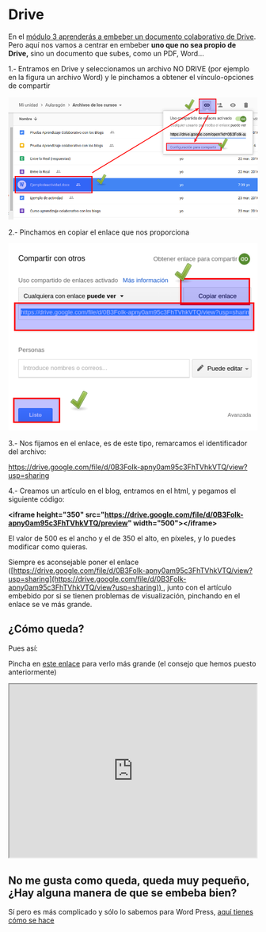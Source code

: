 
# Drive

En el [módulo 3 aprenderás a embeber un documento colaborativo de Drive](http://aularagon.catedu.es/materialesaularagon2013/blogs/M3_contenido/drive_documento.html). Pero aquí nos vamos a centrar en embeber **uno que no sea propio de Drive,** sino un documento que subes, como un PDF, Word...

1.- Entramos en Drive y seleccionamos un archivo NO DRIVE (por ejemplo en la figura un archivo Word) y le pinchamos a obtener el vínculo-opciones de compartir

![](img/Seleccion_001.png)

2.- Pinchamos en copiar el enlace que nos proporciona

![](img/Seleccion_002.png)

3.- Nos fijamos en el enlace, es de este tipo, remarcamos el identificador del archivo:

https://drive.google.com/file/d/0B3FoIk-apny0am95c3FhTVhkVTQ/view?usp=sharing

4.- Creamos un artículo en el blog, entramos en el html, y pegamos el siguiente código:

****&lt;iframe height="350" src="https://drive.google.com/file/d/0B3FoIk-apny0am95c3FhTVhkVTQ/preview" width="500"&gt;&lt;/iframe&gt;****

El valor de 500 es el ancho y el de 350 el alto, en píxeles, y lo puedes modificar como quieras.

Siempre es aconsejable poner el enlace ([https://drive.google.com/file/d/0B3FoIk-apny0am95c3FhTVhkVTQ/view?usp=sharing](https://drive.google.com/file/d/0B3FoIk-apny0am95c3FhTVhkVTQ/view?usp=sharing)) , junto con el artículo embebido por si se tienen problemas de visualización, pinchando en el enlace se ve más grande.



## ¿Cómo queda?

Pues así:

Pincha en [este enlace](https://drive.google.com/file/d/0B3FoIk-apny0am95c3FhTVhkVTQ/view?usp=sharing) para verlo más grande (el consejo que hemos puesto anteriormente)

<iframe width="500" height="350" src="https://drive.google.com/file/d/0B3FoIk-apny0am95c3FhTVhkVTQ/preview"></iframe>

## No me gusta como queda, queda muy pequeño, ¿Hay alguna manera de que se embeba bien?

Sí pero es más complicado y sólo lo sabemos para Word Press, [aquí tienes cómo se hace](https://danielsif227.gitbooks.io/wordpress/plugins/wordpress-y-google-drive.html)

